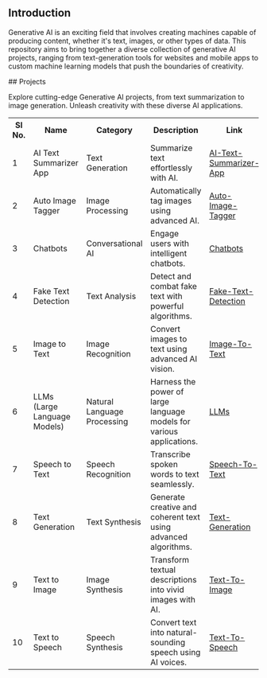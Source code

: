 <div id="introduction"></div>

## Introduction
Generative AI is an exciting field that involves creating machines capable of producing content, whether it's text, images, or other types of data. This repository aims to bring together a diverse collection of generative AI projects, ranging from text-generation tools for websites and mobile apps to custom machine learning models that push the boundaries of creativity.


<div id="projects"></div>
## Projects

Explore cutting-edge Generative AI projects, from text summarization to image generation. Unleash creativity with these diverse AI applications.

<table>
  <tr>
    <th>Sl No.</th>
    <th>Name</th>
    <th>Category</th>
    <th>Description</th>
    <th>Link</th>
  </tr>
  <tr>
    <td>1</td>
    <td>AI Text Summarizer App</td>
    <td>Text Generation</td>
    <td>Summarize text effortlessly with AI.</td>
    <td><a href="https://github.com/stories2life/GenAI/tree/main/AI-Text-Summarizer-App">AI-Text-Summarizer-App</a></td>
  </tr>
  <tr>
    <td>2</td>
    <td>Auto Image Tagger</td>
    <td>Image Processing</td>
    <td>Automatically tag images using advanced AI.</td>
    <td><a href="https://github.com/stories2life/GenAI/tree/main/Auto-Image-Tagger">Auto-Image-Tagger</a></td>
  </tr>
  <tr>
    <td>3</td>
    <td>Chatbots</td>
    <td>Conversational AI</td>
    <td>Engage users with intelligent chatbots.</td>
    <td><a href="https://github.com/stories2life/GenAI/tree/main/Chatbots">Chatbots</a></td>
  </tr>
  <tr>
    <td>4</td>
    <td>Fake Text Detection</td>
    <td>Text Analysis</td>
    <td>Detect and combat fake text with powerful algorithms.</td>
    <td><a href="https://github.com/stories2life/GenAI/tree/main/Fake-Text-Detection">Fake-Text-Detection</a></td>
  </tr>
  <tr>
    <td>5</td>
    <td>Image to Text</td>
    <td>Image Recognition</td>
    <td>Convert images to text using advanced AI vision.</td>
    <td><a href="https://github.com/stories2life/GenAI/tree/main/Image-To-Text">Image-To-Text</a></td>
  </tr>
  <tr>
    <td>6</td>
    <td>LLMs (Large Language Models)</td>
    <td>Natural Language Processing</td>
    <td>Harness the power of large language models for various applications.</td>
    <td><a href="https://github.com/stories2life/GenAI/tree/main/LLMs">LLMs</a></td>
  </tr>
  <tr>
    <td>7</td>
    <td>Speech to Text</td>
    <td>Speech Recognition</td>
    <td>Transcribe spoken words to text seamlessly.</td>
    <td><a href="https://github.com/stories2life/GenAI/tree/main/Speech-To-Text">Speech-To-Text</a></td>
  </tr>
  <tr>
    <td>8</td>
    <td>Text Generation</td>
    <td>Text Synthesis</td>
    <td>Generate creative and coherent text using advanced algorithms.</td>
    <td><a href="https://github.com/stories2life/GenAI/tree/main/Text-Generation">Text-Generation</a></td>
  </tr>
  <tr>
    <td>9</td>
    <td>Text to Image</td>
    <td>Image Synthesis</td>
    <td>Transform textual descriptions into vivid images with AI.</td>
    <td><a href="https://github.com/stories2life/GenAI/tree/main/Text-To-Image">Text-To-Image</a></td>
  </tr>
  <tr>
    <td>10</td>
    <td>Text to Speech</td>
    <td>Speech Synthesis</td>
    <td>Convert text into natural-sounding speech using AI voices.</td>
    <td><a href="https://github.com/stories2life/GenAI/tree/main/Text-To-Speech">Text-To-Speech</a></td>
  </tr>
</table>